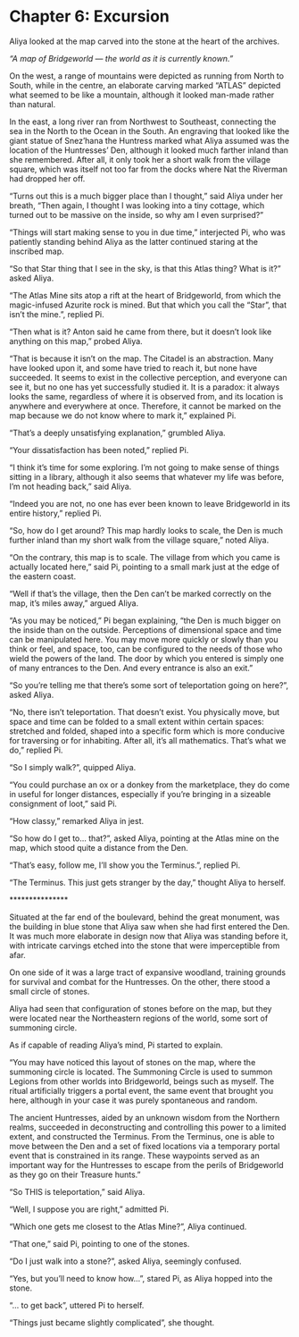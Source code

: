 # Chapter 6: Excursion

Aliya looked at the map carved into the stone at the heart of the archives.

_“A map of Bridgeworld — the world as it is currently known.”_

On the west, a range of mountains were depicted as running from North to South, while in the centre, an elaborate carving marked “ATLAS” depicted what seemed to be like a mountain, although it looked man-made rather than natural.

In the east, a long river ran from Northwest to Southeast, connecting the sea in the North to the Ocean in the South. An engraving that looked like the giant statue of Snez’hana the Huntress marked what Aliya assumed was the location of the Huntresses’ Den, although it looked much farther inland than she remembered. After all, it only took her a short walk from the village square, which was itself not too far from the docks where Nat the Riverman had dropped her off.

“Turns out this is a much bigger place than I thought,” said Aliya under her breath, “Then again, I thought I was looking into a tiny cottage, which turned out to be massive on the inside, so why am I even surprised?”

“Things will start making sense to you in due time,” interjected Pi, who was patiently standing behind Aliya as the latter continued staring at the inscribed map.

“So that Star thing that I see in the sky, is that this Atlas thing? What is it?” asked Aliya.

“The Atlas Mine sits atop a rift at the heart of Bridgeworld, from which the magic-infused Azurite rock is mined. But that which you call the “Star”, that isn’t the mine.”, replied Pi.

“Then what is it? Anton said he came from there, but it doesn’t look like anything on this map,” probed Aliya.

“That is because it isn’t on the map. The Citadel is an abstraction. Many have looked upon it, and some have tried to reach it, but none have succeeded. It seems to exist in the collective perception, and everyone can see it, but no one has yet successfully studied it. It is a paradox: it always looks the same, regardless of where it is observed from, and its location is anywhere and everywhere at once. Therefore, it cannot be marked on the map because we do not know where to mark it,” explained Pi.

“That’s a deeply unsatisfying explanation,” grumbled Aliya.

“Your dissatisfaction has been noted,” replied Pi.

“I think it’s time for some exploring. I’m not going to make sense of things sitting in a library, although it also seems that whatever my life was before, I’m not heading back,” said Aliya.

“Indeed you are not, no one has ever been known to leave Bridgeworld in its entire history,” replied Pi.

“So, how do I get around? This map hardly looks to scale, the Den is much further inland than my short walk from the village square,” noted Aliya.

“On the contrary, this map is to scale. The village from which you came is actually located here,” said Pi, pointing to a small mark just at the edge of the eastern coast.

“Well if that’s the village, then the Den can’t be marked correctly on the map, it’s miles away,” argued Aliya.

“As you may be noticed,” Pi began explaining, “the Den is much bigger on the inside than on the outside. Perceptions of dimensional space and time can be manipulated here. You may move more quickly or slowly than you think or feel, and space, too, can be configured to the needs of those who wield the powers of the land. The door by which you entered is simply one of many entrances to the Den. And every entrance is also an exit.”

“So you’re telling me that there’s some sort of teleportation going on here?”, asked Aliya.

“No, there isn’t teleportation. That doesn’t exist. You physically move, but space and time can be folded to a small extent within certain spaces: stretched and folded, shaped into a specific form which is more conducive for traversing or for inhabiting. After all, it’s all mathematics. That’s what we do,” replied Pi.

“So I simply walk?”, quipped Aliya.

“You could purchase an ox or a donkey from the marketplace, they do come in useful for longer distances, especially if you’re bringing in a sizeable consignment of loot,” said Pi.

“How classy,” remarked Aliya in jest.

“So how do I get to… that?”, asked Aliya, pointing at the Atlas mine on the map, which stood quite a distance from the Den.

“That’s easy, follow me, I’ll show you the Terminus.”, replied Pi.

“The Terminus. This just gets stranger by the day,” thought Aliya to herself.

\*\*\*\*\*\*\*\*\*\*\*\*\*\*\*

Situated at the far end of the boulevard, behind the great monument, was the building in blue stone that Aliya saw when she had first entered the Den. It was much more elaborate in design now that Aliya was standing before it, with intricate carvings etched into the stone that were imperceptible from afar.

On one side of it was a large tract of expansive woodland, training grounds for survival and combat for the Huntresses. On the other, there stood a small circle of stones.

Aliya had seen that configuration of stones before on the map, but they were located near the Northeastern regions of the world, some sort of summoning circle.

As if capable of reading Aliya’s mind, Pi started to explain.

“You may have noticed this layout of stones on the map, where the summoning circle is located. The Summoning Circle is used to summon Legions from other worlds into Bridgeworld, beings such as myself. The ritual artificially triggers a portal event, the same event that brought you here, although in your case it was purely spontaneous and random.

The ancient Huntresses, aided by an unknown wisdom from the Northern realms, succeeded in deconstructing and controlling this power to a limited extent, and constructed the Terminus. From the Terminus, one is able to move between the Den and a set of fixed locations via a temporary portal event that is constrained in its range. These waypoints served as an important way for the Huntresses to escape from the perils of Bridgeworld as they go on their Treasure hunts.”

“So THIS is teleportation,” said Aliya.

“Well, I suppose you are right,” admitted Pi.

“Which one gets me closest to the Atlas Mine?”, Aliya continued.

“That one,” said Pi, pointing to one of the stones.

“Do I just walk into a stone?”, asked Aliya, seemingly confused.

“Yes, but you’ll need to know how…”, stared Pi, as Aliya hopped into the stone.

“… to get back”, uttered Pi to herself.

“Things just became slightly complicated”, she thought.
